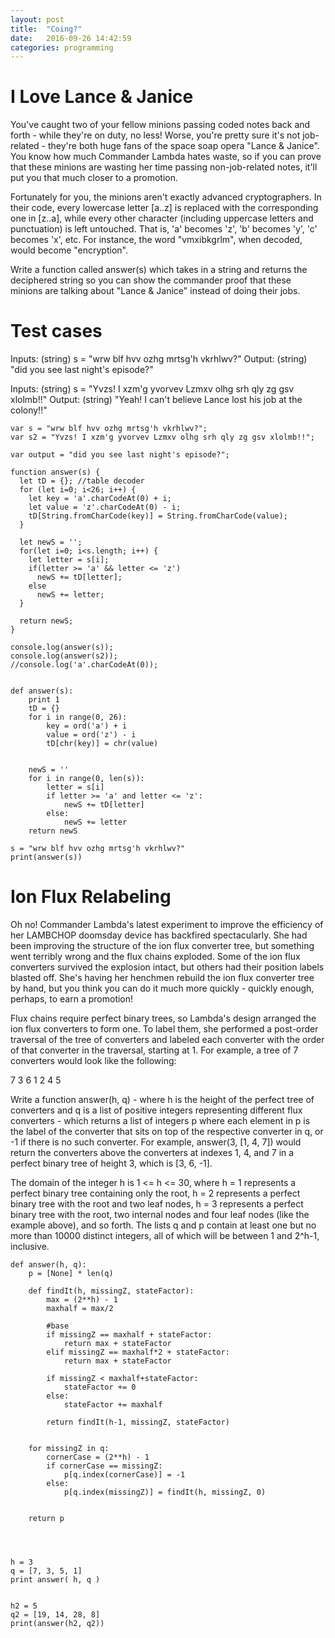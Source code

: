 ```yaml
---
layout: post
title:  "Coing?"
date:   2016-09-26 14:42:59
categories: programming
---
```




I Love Lance & Janice
=====================

You've caught two of your fellow minions passing coded notes back and forth - while they're on duty, no less! Worse, you're pretty sure it's not job-related - they're both huge fans of the space soap opera "Lance & Janice". You know how much Commander Lambda hates waste, so if you can prove that these minions are wasting her time passing non-job-related notes, it'll put you that much closer to a promotion. 

Fortunately for you, the minions aren't exactly advanced cryptographers. In their code, every lowercase letter [a..z] is replaced with the corresponding one in [z..a], while every other character (including uppercase letters and punctuation) is left untouched.  That is, 'a' becomes 'z', 'b' becomes 'y', 'c' becomes 'x', etc.  For instance, the word "vmxibkgrlm", when decoded, would become "encryption".

Write a function called answer(s) which takes in a string and returns the deciphered string so you can show the commander proof that these minions are talking about "Lance & Janice" instead of doing their jobs.


Test cases
==========

Inputs:
    (string) s = "wrw blf hvv ozhg mrtsg'h vkrhlwv?"
Output:
    (string) "did you see last night's episode?"

Inputs:
    (string) s = "Yvzs! I xzm'g yvorvev Lzmxv olhg srh qly zg gsv xlolmb!!"
Output:
    (string) "Yeah! I can't believe Lance lost his job at the colony!!"




    var s = "wrw blf hvv ozhg mrtsg'h vkrhlwv?";
    var s2 = "Yvzs! I xzm'g yvorvev Lzmxv olhg srh qly zg gsv xlolmb!!";

    var output = "did you see last night's episode?";

    function answer(s) {
      let tD = {}; //table decoder
      for (let i=0; i<26; i++) {
        let key = 'a'.charCodeAt(0) + i;
        let value = 'z'.charCodeAt(0) - i;
        tD[String.fromCharCode(key)] = String.fromCharCode(value);
      }
      
      let newS = '';
      for(let i=0; i<s.length; i++) {
        let letter = s[i];
        if(letter >= 'a' && letter <= 'z') 
          newS += tD[letter];
        else 
          newS += letter;
      }
      
      return newS;
    }

    console.log(answer(s));
    console.log(answer(s2));
    //console.log('a'.charCodeAt(0));


    def answer(s):
        print 1
        tD = {}
        for i in range(0, 26):
            key = ord('a') + i
            value = ord('z') - i
            tD[chr(key)] = chr(value)


        newS = ''
        for i in range(0, len(s)):
            letter = s[i]
            if letter >= 'a' and letter <= 'z':
                newS += tD[letter]
            else:
                newS += letter
        return newS

    s = "wrw blf hvv ozhg mrtsg'h vkrhlwv?"
    print(answer(s))
            

Ion Flux Relabeling
===================

Oh no! Commander Lambda's latest experiment to improve the efficiency of her LAMBCHOP doomsday device has backfired spectacularly. She had been improving the structure of the ion flux converter tree, but something went terribly wrong and the flux chains exploded. Some of the ion flux converters survived the explosion intact, but others had their position labels blasted off. She's having her henchmen rebuild the ion flux converter tree by hand, but you think you can do it much more quickly - quickly enough, perhaps, to earn a promotion!

Flux chains require perfect binary trees, so Lambda's design arranged the ion flux converters to form one. To label them, she performed a post-order traversal of the tree of converters and labeled each converter with the order of that converter in the traversal, starting at 1. For example, a tree of 7 converters would look like the following:

   7
 3   6
1 2 4 5

Write a function answer(h, q) - where h is the height of the perfect tree of converters and q is a list of positive integers representing different flux converters - which returns a list of integers p where each element in p is the label of the converter that sits on top of the respective converter in q, or -1 if there is no such converter.  For example, answer(3, [1, 4, 7]) would return the converters above the converters at indexes 1, 4, and 7 in a perfect binary tree of height 3, which is [3, 6, -1].

The domain of the integer h is 1 <= h <= 30, where h = 1 represents a perfect binary tree containing only the root, h = 2 represents a perfect binary tree with the root and two leaf nodes, h = 3 represents a perfect binary tree with the root, two internal nodes and four leaf nodes (like the example above), and so forth.  The lists q and p contain at least one but no more than 10000 distinct integers, all of which will be between 1 and 2^h-1, inclusive.


    def answer(h, q):
        p = [None] * len(q)
        
        def findIt(h, missingZ, stateFactor):
            max = (2**h) - 1
            maxhalf = max/2

            #base
            if missingZ == maxhalf + stateFactor:
                return max + stateFactor
            elif missingZ == maxhalf*2 + stateFactor:
                return max + stateFactor

            if missingZ < maxhalf+stateFactor:
                stateFactor += 0
            else:
                stateFactor += maxhalf

            return findIt(h-1, missingZ, stateFactor)


        for missingZ in q:
            cornerCase = (2**h) - 1
            if cornerCase == missingZ:
                p[q.index(cornerCase)] = -1
            else:
                p[q.index(missingZ)] = findIt(h, missingZ, 0)


        return p




    h = 3
    q = [7, 3, 5, 1]
    print answer( h, q )


    h2 = 5
    q2 = [19, 14, 28, 8]
    print(answer(h2, q2))


